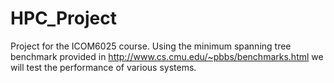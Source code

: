 # HPC_Project
Project for the ICOM6025 course. Using the minimum spanning tree benchmark provided in http://www.cs.cmu.edu/~pbbs/benchmarks.html we will test the performance of various systems.
